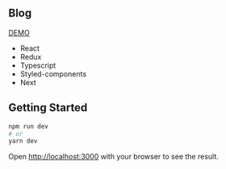 ## Blog

[DEMO](https://blog-task-deploy.vercel.app/)

-   React
-   Redux
-   Typescript
-   Styled-components
-   Next

## Getting Started

```bash
npm run dev
# or
yarn dev
```

Open [http://localhost:3000](http://localhost:3000) with your browser to see the result.
